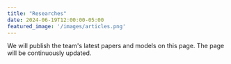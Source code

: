 ```yaml
---
title: "Researches"
date: 2024-06-19T12:00:00-05:00
featured_image: '/images/articles.png'
---
```

We will publish the team's latest papers and models on this page. The page will be continuously updated.